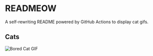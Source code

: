 # READMEOW

A self-rewriting README powered by GitHub Actions to display cat gifs.

## Cats

![Bored Cat GIF](https://media3.giphy.com/media/v1.Y2lkPTlhY2QwMmRhbGw1eThha3I3NDE5dDV5YWdiYTF4YnVxb2MwNG5kNjR3bXJoYnI4eiZlcD12MV9naWZzX3NlYXJjaCZjdD1n/mlvseq9yvZhba/200.gif)
